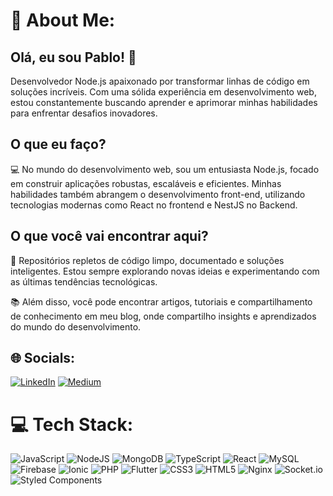# 💫 About Me:

## Olá, eu sou Pablo! 👋

Desenvolvedor Node.js apaixonado por transformar linhas de código em soluções incríveis. Com uma sólida experiência em desenvolvimento web, estou constantemente buscando aprender e aprimorar minhas habilidades para enfrentar desafios inovadores.

## O que eu faço?

💻 No mundo do desenvolvimento web, sou um entusiasta Node.js, focado em construir aplicações robustas, escaláveis e eficientes. Minhas habilidades também abrangem o desenvolvimento front-end, utilizando tecnologias modernas como React no frontend e NestJS no Backend.

## O que você vai encontrar aqui?

🚀 Repositórios repletos de código limpo, documentado e soluções inteligentes. Estou sempre explorando novas ideias e experimentando com as últimas tendências tecnológicas.

📚 Além disso, você pode encontrar artigos, tutoriais e compartilhamento de conhecimento em meu blog, onde compartilho insights e aprendizados do mundo do desenvolvimento.


## 🌐 Socials:

[![LinkedIn](https://img.shields.io/badge/LinkedIn-%230077B5.svg?logo=linkedin&logoColor=white)](https://linkedin.com/in/pablodev95) [![Medium](https://img.shields.io/badge/Medium-12100E?logo=medium&logoColor=white)](https://medium.com/@pabloabreudev) 

# 💻 Tech Stack:

![JavaScript](https://img.shields.io/badge/javascript-%23323330.svg?style=for-the-badge&logo=javascript&logoColor=%23F7DF1E) ![NodeJS](https://img.shields.io/badge/node.js-6DA55F?style=for-the-badge&logo=node.js&logoColor=white) ![MongoDB](https://img.shields.io/badge/MongoDB-%234ea94b.svg?style=for-the-badge&logo=mongodb&logoColor=white) ![TypeScript](https://img.shields.io/badge/typescript-%23007ACC.svg?style=for-the-badge&logo=typescript&logoColor=white) ![React](https://img.shields.io/badge/react-%2320232a.svg?style=for-the-badge&logo=react&logoColor=%2361DAFB) ![MySQL](https://img.shields.io/badge/mysql-%2300000f.svg?style=for-the-badge&logo=mysql&logoColor=white) ![Firebase](https://img.shields.io/badge/firebase-%23039BE5.svg?style=for-the-badge&logo=firebase) ![Ionic](https://img.shields.io/badge/Ionic-%233880FF.svg?style=for-the-badge&logo=Ionic&logoColor=white) ![PHP](https://img.shields.io/badge/php-%23777BB4.svg?style=for-the-badge&logo=php&logoColor=white) ![Flutter](https://img.shields.io/badge/Flutter-%2302569B.svg?style=for-the-badge&logo=Flutter&logoColor=white) ![CSS3](https://img.shields.io/badge/css3-%231572B6.svg?style=for-the-badge&logo=css3&logoColor=white) ![HTML5](https://img.shields.io/badge/html5-%23E34F26.svg?style=for-the-badge&logo=html5&logoColor=white) ![Nginx](https://img.shields.io/badge/nginx-%23009639.svg?style=for-the-badge&logo=nginx&logoColor=white) ![Socket.io](https://img.shields.io/badge/Socket.io-black?style=for-the-badge&logo=socket.io&badgeColor=010101) ![Styled Components](https://img.shields.io/badge/styled--components-DB7093?style=for-the-badge&logo=styled-components&logoColor=white)

